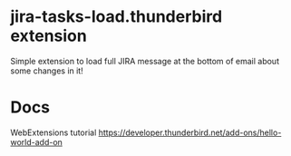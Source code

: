 # jira-tasks-load.thunderbird extension

Simple extension to load full JIRA message at the bottom of email about some changes in it!

# Docs
WebExtensions tutorial https://developer.thunderbird.net/add-ons/hello-world-add-on
